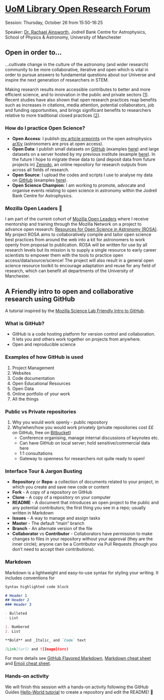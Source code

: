 # [UoM Library Open Research Forum](http://www.library.manchester.ac.uk/using-the-library/staff/research/open-research-forum/)

Session: Thursday, October 26 from 15:50-16:25

Speaker: [Dr. Rachael Ainsworth](https://www.research.manchester.ac.uk/portal/rachael.ainsworth.html), Jodrell Bank Centre for Astrophysics, School of Physics & Astronomy, University of Manchester

## Open in order to...
...cultivate change in the culture of the astronomy (and wider research) community to be more collaborative, iterative and open which is vital in order to pursue answers to fundamental questions about our Universe and inspire the next generation of researchers in STEM.

Making research results more accessible contributes to better and more efficient science, and to innovation in the public and private sectors [[1](http://ec.europa.eu/programmes/horizon2020/en/h2020-section/open-science-open-access)]. Recent studies have also shown that open research practices reap benefits such as increases in citations, media attention, potential collaborators, job and funding opportunities, and brings significant benefits to researchers relative to more traditional closed practices [[2](https://elifesciences.org/articles/16800)].

### How do I practice Open Science?

* **Open Access**: I publish [my article preprints](https://arxiv.org/find/all/1/all:+AND+Ainsworth+Rachael/0/1/0/all/0/1) on the open astrophysics [arXiv](https://arxiv.org/) (astronomers are pros at open access).
* **Open Data**: I publish small datasets on [GitHub](https://github.com/) (examples [here](https://github.com/rainsworth/Spectral-Energy-Distributions)) and large datasets on a server hosted by my previous institute (example [here](https://homepages.dias.ie/rainsworth/GMRT-TAU_catalogue.html)). In the future I hope to migrate these data to (and deposit data from future projects in) [Zenodo](https://zenodo.org/), an online repository for research outputs from across all fields of research.
* **Open Source**: I upload the codes and scripts I use to analyse my data on [GitHub](https://github.com/) (examples [here](https://github.com/rainsworth/paper_scripts)).
* **Open Science Champion**: I am working to promote, advocate and organise events relating to open science in astronomy within the Jodrell Bank Centre for Astrophysics.


### Mozilla Open Leaders :fox_face:

I am part of the current cohort of [Mozilla Open Leaders](https://mozilla.github.io/leadership-training/) where I receive mentorship and training through the Mozilla Network on a project to advance open research: [Resources for Open Science in Astronomy (ROSA)](https://github.com/rainsworth/ROSA). My project ROSA aims to collaboratively compile and tailor open science best practices from around the web into a kit for astronomers to work openly from proposal to publication. ROSA will be written for use by all research levels but its mission is to supply a single resource to early career scientists to empower them with the tools to practice open access/data/source/science! The project will also result in a general open science resource toolkit to encourage adaptation and reuse for any field of research, which can benefit all departments of the University of Manchester.


## A Friendly intro to open and collaborative research using GitHub

A tutorial inspired by the [Mozilla Science Lab Friendly Intro to GitHub](https://github.com/mozillascience/friendly-github).

### What is GitHub?
* GitHub is a code hosting platform for version control and collaboration. It lets you and others work together on projects from anywhere.
* Open and reproducible science


### Examples of how GitHub is used

1. Project Management
2. Websites
3. Code documentation
4. Open Educational Resources
5. Open Data
6. Online portfolio of your work
7. All the things

### Public vs Private repositories

1. Why you would work openly - public repository
2. Why/when/how you would work privately (private repositories cost ££ on GitHub, free on [Bitbucket](https://bitbucket.org/))
    * Conference organising, manage internal discussions of keynotes etc.
    * Can have GitHub on local server; hold sensitive/commercial data here
    * 1:1 consultations
    * Gateway to openness for researchers not quite ready to open!

### Interface Tour & Jargon Busting
* **Repository** or **Repo**: a collection of documents related to your project, in which you create and save new code or content
* **Fork** - A copy of a repository on GitHub
* **Clone** - A copy of a repository on your computer
* **README** - A document that introduces an open project to the public and any potential contributors; the first thing you see in a repo; usually written in Markdown 
* **Issues** - A way to manage and assign tasks
* **Master** - The default “main” branch
* **Branch** - An alternate version of the file
* **Collaborator** vs **Contributor** - Collaborators have permission to make changes to files in your repository without your approval (they are the inner circle); anyone can be a Contributor via Pull Requests (though you don’t need to accept their contributions).


### Markdown

Markdown is a lightweight and easy-to-use syntax for styling your writing. It includes conventions for

```markdown
Syntax highlighted code block

# Header 1
## Header 2
### Header 3

- Bulleted
- List

1. Numbered
2. List

**Bold** and _Italic_ and `Code` text

[Link](url) and ![Image](src)
```

For more details see [GitHub Flavored Markdown](https://guides.github.com/features/mastering-markdown/), [Markdown cheat sheet](https://github.com/adam-p/markdown-here/wiki/Markdown-Cheatsheet) and [Emoji cheat sheet](http://www.webpagefx.com/tools/emoji-cheat-sheet/).


### Hands-on activity

We will finish this session with a hands-on activity following the GitHub Guides [Hello-World tutorial](https://guides.github.com/activities/hello-world/) to create a repository and edit the README! :tada:


